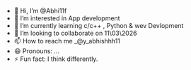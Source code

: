 - 👋 Hi, I’m @Abhi11f
- 👀 I’m interested in App development
- 🌱 I’m currently learning c/c++ , Python & wev Devlopment
- 💞️ I’m looking to collaborate on 11\03\2026
- 📫 How to reach me _@y_abhishhh11
- 😄 Pronouns: ...
- ⚡ Fun fact: I think differently.

<!---
Abhi11f/Abhi11f is a ✨ special ✨ repository because its `README.md` (this file) appears on your GitHub profile.
You can click the Preview link to take a look at your changes.
--->

